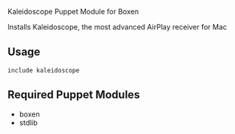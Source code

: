 Kaleidoscope Puppet Module for Boxen

Installs Kaleidoscope, the most advanced AirPlay receiver for Mac

## Usage

```puppet
include kaleidoscope
```

## Required Puppet Modules

* boxen
* stdlib